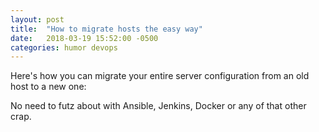 ```yaml
---
layout: post
title:  "How to migrate hosts the easy way"
date:   2018-03-19 15:52:00 -0500
categories: humor devops
---
```


Here's how you can migrate your entire server configuration from an old host to a new one: 
<script src="https://gist.github.com/vector623/db256eb9201da265dd66e8af41f73cca.js"></script>

No need to futz about with Ansible, Jenkins, Docker or any of that other crap.